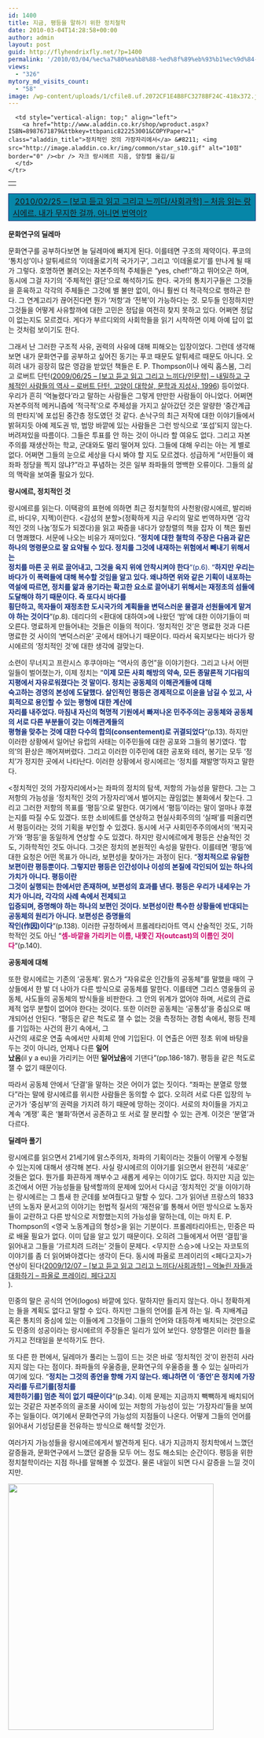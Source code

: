 ```yaml
---
id: 1400
title: 지금, 평등을 말하기 위한 정치철학
date: 2010-03-04T14:28:58+00:00
author: admin
layout: post
guid: http://flyhendrixfly.net/?p=1400
permalink: '/2010/03/04/%ec%a7%80%ea%b8%88-%ed%8f%89%eb%93%b1%ec%9d%84-%eb%a7%90%ed%95%98%ea%b8%b0-%ec%9c%84%ed%95%9c-%ec%a0%95%ec%b9%98%ec%b2%a0%ed%95%99/'
views:
  - "326"
mytory_md_visits_count:
  - "58"
image: /wp-content/uploads/1/cfile8.uf.2072CF1E4B8FC3278BF24C-418x372.jpg
---
```

<div class="ttbReview">
  <table>
    <tr>
      <td>
        <a href="http://www.aladdin.co.kr/shop/wproduct.aspx?ISBN=8987671879&ttbkey=ttbpanic822253001&COPYPaper=1"><img src="http://image.aladdin.co.kr/cover/cover/8987671879_2.jpg" alt="" border="0" /></a>
      </td>
      
      <td style="vertical-align: top;" align="left">
        <a href="http://www.aladdin.co.kr/shop/wproduct.aspx?ISBN=8987671879&ttbkey=ttbpanic822253001&COPYPaper=1" class="aladdin_title">정치적인 것의 가장자리에서</a> &#8211; <img src="http://image.aladdin.co.kr/img/common/star_s10.gif" alt="10점" border="0" /><br /> 자크 랑시에르 지음, 양창렬 옮김/길
      </td>
    </tr>
  </table>
  
  <p>
  </p>
  
  <table style="border-collapse: collapse;" bgcolor="#0686a8" cellpadding="1" cellspacing="1" width="640">
    <tr>
      <td style="border: 1px solid rgb(17, 42, 117);" width="100%">
        &nbsp;<a href="http://flyinghendrix.tistory.com/536" target="_blank">2010/02/25 &#8211; [보고 듣고 읽고 그리고 느끼다/사회과학] &#8211; 처음 읽는 랑시에르. 내가 무지한 걸까, 아니면 번역이?</a>
      </td>
    </tr>
  </table>
  
  <p>
    <span style="font-weight: bold;">문화연구의 딜레마</span>
  </p>
  
  <p>
    문화연구를 공부하다보면 늘 딜레마에 빠지게 된다. 이를테면 구조의 제약이다. 푸코의 &#8216;통치성&#8217;이나 알튀세르의 &#8216;이데올로기적 국가기구&#8217;, 그리고 &#8216;이데올로기&#8217;를 만나게 될 때가 그렇다. 호명하면 불려오는 자본주의적 주체들은 &#8220;yes, chef!&#8221;하고 뛰어오곤 하며, 동시에 그걸 자기의 &#8216;주체적인 결단&#8217;으로 해석하기도 한다. 국가의 통치기구들은 그것들을 훈육하고 각각의 주체들은 그것에 별 불만 없이, 아니 훨씬 더 적극적으로 행하곤 한다. 그 연계고리가 끊어진다면 뭔가 &#8216;저항&#8217;과 &#8216;전복&#8217;이 가능하다는 것. 모두들 인정하지만 그것들을 어떻게 사유할까에 대한 고민은 정답을 여전히 찾지 못하고 있다. 어쩌면 정답이 없는지도 모르겠다. 게다가 부르디외의 사회학들을 읽기 시작하면 이제 아예 답이 없는 것처럼 보이기도 한다.
  </p>
  
  <p>
    그래서 난 그러한 구조적 사유, 권력의 사유에 대해 피해오는 입장이었다. 그런데 생각해보면 내가 문화연구를 공부하고 싶어진 동기는 푸코 때문도 알튀세르 때문도 아니다. 오히려 내가 굉장히 많은 영감을 받았던 책들은 E. P. Thompson이나 에릭 홉스봄, 그리고 로버트 단턴(<a href="http://flyinghendrix.tistory.com/329" target="_blank">2009/06/25 &#8211; [보고 듣고 읽고 그리고 느끼다/인문학] &#8211; 내밀하고 구체적인 사람들의 역사 &#8211; 로버트 단턴, 고양이 대학살, 문학과 지성사, 1996</a>) 등이었다. 우리가 흔히 &#8216;억눌렸다&#8217;라고 말하는 사람들은 그렇게 만만한 사람들이 아니었다. 어쩌면 자본주의적 메커니즘에 &#8216;적극적&#8217;으로 주체성을 가지고 살아갔던 것은 알량한 &#8216;중간계급의 판타지&#8217;에 포섭된 중간층 정도였던 것 같다. 손낙구의 최근 저작에 대한 이야기들에서 밝혀지듯 아예 제도권 밖, 법망 바깥에 있는 사람들은 그런 방식으로 &#8216;포섭&#8217;되지 않는다. 버려져있을 따름이다. 그들은 투표를 안 하는 것이 아니라 할 여유도 없다. 그리고 자본주의를 재생산하는 학교, 군대와도 멀리 떨어져 있다. 그들에 대해 우리는 아는 게 별로 없다. 어쩌면 그들의 눈으로 세상을 다시 봐야 할 지도 모르겠다. 성급하게 &#8220;서민들이 왜 좌파 정당을 찍지 않냐?&#8221;라고 푸념하는 것은 일부 좌파들의 명백한 오류이다. 그들의 삶의 맥락을 보여줄 필요가 있다.
  </p>
  
  <p>
    <span style="font-weight: bold;">랑시에르, 정치적인 것</span>
  </p>
  
  <p>
    랑시에르를 읽는다. 이택광의 표현에 의하면 최근 정치철학의 사천왕(랑시에르, 발리바르, 바디우, 지젝)이란다. <감성의 분할>(정확하게 지금 우리의 말로 번역하자면 &#8216;감각적인 것의 나눔&#8217;정도가 되겠다)을 읽고 짜증을 내다가 양창렬의 책을 잡자 이 책은 훨씬 더 명쾌했다. 서문에 나오는 비유가 재미있다. &#8220;<span style="color: rgb(17, 42, 117); font-weight: bold;">정치에 대한 철학의 주장은 다음과 같은 하나의 명령문으로 잘 요약될 수 있다. 정치를 그것에 내재하는 위험에서 빼내기 위해서는<br /> 정치를 마른 곳 위로 끌어내고, 그것을 육지 위에 안착시켜야 한다</span><span style="color: rgb(17, 42, 117);">&#8220;(p.6). &#8220;</span><span style="color: rgb(17, 42, 117); font-weight: bold;">하지만 우리는 바다가 이 폭력들에 대해 복수할 것임을 알고 있다. 왜냐하면 위와 같은 기획이 내포하는<br /> 역설에 따르면, 정치를 앎과 용기라는 확고한 요소로 끌어내기 위해서는 재정초의 섬들에 도달해야 하기 때문이다. 즉 또다시 바다를<br /> 횡단하고, 목자들이 재정초한 도시국가의 계획들을 변덕스러운 물결과 선원들에게 맡겨야 하는 것이다</span>&#8220;(p.8). 데리다의 <환대에 대하여>에 나왔던 &#8216;밤&#8217;에 대한 이야기들이 떠오른다. 명료하게 만들어내는 것들은 이들의 적이다. &#8216;정치적인 것&#8217;은 명료한 것과 다른 명료한 것 사이의 &#8216;변덕스러운&#8217; 곳에서 태어나기 때문이다. 따라서 육지보다는 바다가 랑시에르의 &#8216;정치적인 것&#8217;에 대한 생각에 걸맞는다.
  </p>
  
  <p>
    소련이 무너지고 프란시스 후쿠야마는 &#8220;역사의 종언&#8221;을 이야기한다. 그리고 나서 어떤 일들이 벌어졌는가, 이제 정치는 &#8220;<span style="color: rgb(17, 42, 117); font-weight: bold;">이제 모든 사회 해방의 약속, 모든 종말론적 기다림의 지평에서 자유로워졌다는 것 말이다. 정치는 공동체의 이해관계들에 대해<br /> 숙고하는 경영의 본성에 도달했다. 살인적인 평등은 경제적으로 이윤을 남길 수 있고, 사회적으로 용인할 수 있는 평형에 대한 계산에<br /> 자리를 내주었다. 마침내 자신의 혁명적 기원에서 빠져나온 민주주의는 공동체와 공동체의 서로 다른 부분들이 갖는 이해관계들의<br /> 평형을 맞추는 것에 대한 다수의 합의(consentement)로 귀결되었다</span>&#8220;(p.13). 하지만 이러한 상황에서 일어난 유럽의 사태는 이주민들에 대한 공포와 그들의 봉기였다. &#8216;합의&#8217;의 환상은 깨어져버렸다. 그리고 이러한 이주민에 대한 공포와 테러, 봉기는 모두 &#8216;정치&#8217;가 정지한 곳에서 나타난다. 이러한 상황에서 랑시에르는 &#8216;정치를 재발명&#8217;하자고 말한다.
  </p>
  
  <p>
    <정치적인 것의 가장자리에서>는 좌파의 정치의 탐색, 저항의 가능성을 말한다. 그는 그 저항의 가능성을 &#8216;정치적인 것의 가장자리&#8217;에서 벌어지는 끊임없는 불화에서 찾는다. 그리고 그러한 저항의 목표를 &#8216;평등&#8217;으로 말한다. 여기에서 &#8216;평등&#8217;이라는 말이 얼마나 후졌는지를 따질 수도 있겠다. 또한 소비에트를 연상하고 현실사회주의의 &#8216;실패&#8217;를 떠올리면서 평등이라는 것의 기획을 부인할 수 있겠다. 동시에 서구 사회민주주의에서의 &#8216;복지국가&#8217;와 &#8216;평등&#8217;을 동일하게 연상할 수도 있겠다. 하지만 랑시에르에게 평등은 산술적인 것도, 기하학적인 것도 아니다. 그것은 정치의 본원적인 속성을 말한다. 이를테면 &#8216;평등&#8217;에 대한 요청은 어떤 목표가 아니라, 보편성을 찾아가는 과정이 된다. &#8220;<span style="color: rgb(17, 42, 117); font-weight: bold;">정치적으로 유일한 보편이란 평등뿐이다. 그렇지만 평등은 인간성이나 이성의 본질에 각인되어 있는 하나의 가치가 아니다. 평등이란<br /> 그것이 실행되는 한에서만 존재하며, 보편성의 효과를 낸다. 평등은 우리가 내세우는 가치가 아니라, 각각의 사례 속에서 전제되고<br /> 입증되며, 증명해야 하는 하나의 보편인 것이다. 보편성이란 특수한 상황들에 반대되는 공동체의 원리가 아니다. 보편성은 증명들의<br /> 작인(作因)이다</span>&#8220;(p.138). 이러한 규정하에서 프롤레타리아트 역시 산술적인 것도, 기하학적인 것도 아닌 &#8220;<span style="color: rgb(200, 5, 106); font-weight: bold;">셈-바깥을 가리키는 이름, </span><b style="color: rgb(200, 5, 106); font-weight: bold;">내쫓긴 자</b><span style="color: rgb(200, 5, 106); font-weight: bold;">(outcast)의 이름인 것이다</span>&#8220;(p.140).
  </p>
  
  <p>
    <span style="font-weight: bold;">공동체에 대해</span>
  </p>
  
  <p>
    또한 랑시에르는 기존의 &#8216;공동체&#8217;. 맑스가 &#8220;자유로운 인간들의 공동체&#8221;를 말했을 때의 구상들에서 한 발 더 나아가 다른 방식으로 공동체를 말한다. 이를테면 그리스 영웅들의 공동체, 사도들의 공동체의 방식들을 비판한다. 그 안의 위계가 없어야 하며, 서로의 관료제적 업무 분할이 없어야 한다는 것이다. 또한 이러한 공동체는 &#8216;공통성&#8217;을 중심으로 매개되어선 안된다. &#8220;평등은 같은 척도로 잴 수 없는 것을 측정하는 경험 속에서, 평등 전제를 기입하는 사건의 환기 속에서, 그<br /> 사건의 새로운 연출 속에서만 사회체 안에 기입된다. 이 연출은 어떤 정초 위에 바탕을 두는 것이 아니라, 언제나 다른 <b>일어<br /> 났음</b>(il y a eu)을 가리키는 어떤 <b>일어났음</b>에 기댄다&#8221;(pp.186-187). 평등을 같은 척도로잴 수 없기 때문이다.
  </p>
  
  <p>
    따라서 공동체 안에서 &#8216;단결&#8217;을 말하는 것은 어이가 없는 짓이다. &#8220;좌파는 분열로 망했다&#8221;라는 말에 랑시에르를 위시한 사람들은 동의할 수 없다. 오히려 서로 다른 입장의 누군가가 &#8216;중심부&#8217;의 권력을 가지려 하기 때문에 망하는 것이다. 서로의 차이들을 가지고 계속 &#8216;계쟁&#8217; 혹은 &#8216;불화&#8217;하면서 공존하고 또 서로 잘 분리할 수 있는 관계. 이것은 &#8216;분열&#8217;과 다르다.
  </p>
  
  <p>
    <span style="font-weight: bold;">딜레마 풀기</span>
  </p>
  
  <p>
    랑시에르를 읽으면서 21세기에 맑스주의자, 좌파의 기획이라는 것들이 어떻게 수정될 수 있는지에 대해서 생각해 본다. 사실 랑시에르의 이야기를 읽으면서 완전히 &#8216;새로운&#8217; 것들은 없다. 뭔가를 화끈하게 깨부수고 새롭게 세우는 이야기도 없다. 하지만 지금 있는 조건에서 어떤 가능성들을 탐색할까의 문제에 있어서 다시금 &#8216;정치적인 것&#8217;을 이야기하는 랑시에르는 그 틈새 한 군데를 보여줬다고 말할 수 있다. 그가 읽어낸 프랑스의 1833년의 노동자 문서고의 이야기는 헌법적 질서의 &#8216;재전유&#8217;를 통해서 어떤 방식으로 노동자들이 교란하고 다른 방식으로 저항했는지의 가능성을 말하는데, 이는 마치 E. P. Thompson의 <영국 노동계급의 형성>을 읽는 기분이다. 프롤레타리아트는, 민중은 따로 배울 필요가 없다. 이미 답을 알고 있기 때문이다. 오히려 그들에게서 어떤 &#8216;결핍&#8217;을 읽어내고 그들을 &#8216;가르치려 드려는&#8217; 것들이 문제다. <무지한 스승>에 나오는 자코토의 이야기를 좀 더 읽어봐야겠다는 생각이 든다. 동시에 파올로 프레이리의 <페다고지>가 연상이 된다(<a href="http://flyinghendrix.tistory.com/458" target="_blank">2009/12/07 &#8211; [보고 듣고 읽고 그리고 느끼다/사회과학] &#8211; 억눌린 자들과 대화하기 &#8211; 파올로 프레이리, 페다고지</a><br /> ).
  </p>
  
  <p>
    민중의 말은 공식의 언어(logos) 바깥에 있다. 말하지만 들리지 않는다. 아니 정확하게는 들을 계획도 없다고 말할 수 있다. 하지만 그들의 언어를 듣게 하는 일. 즉 지배계급 혹은 통치의 중심에 있는 이들에게 그것들이 그들의 언어와 대등하게 배치되는 것만으로도 민중의 성공이라는 랑시에르의 주장들은 일리가 있어 보인다. 양창렬은 이러한 틀을 가지고 전태일을 분석하기도 한다.
  </p>
  
  <p>
    또 다른 한 편에서, 딜레마가 풀리는 느낌이 드는 것은 바로 &#8216;정치적인 것&#8217;이 완전히 사라지지 않는 다는 점이다. 좌파들의 우울증을, 문화연구의 우울증을 풀 수 있는 실마리가 여기에 있다. &#8220;<span style="color: rgb(17, 42, 117); font-weight: bold;">정치는 그것의 종언을 향해 가지 않는다. 왜냐하면 이 &#8216;종언&#8217;은 정치에 가장자리를 두르기를[정치를<br /> 제한하기를] 멈춘 적이 없기 때문이다</span>&#8220;(p.34). 이제 문제는 지금까지 빽빽하게 배치되어있는 것같은 자본주의의 골조물 사이에 있는 저항의 가능성이 있는 &#8216;가장자리&#8217;들을 보여주는 일들이다. 여기에서 문화연구의 가능성의 지점들이 나온다. 어떻게 그들의 언어를 읽어내서 기성담론을 전유하는 방식으로 해석할 것인가.
  </p>
  
  <p>
    여러가지 가능성들을 랑시에르에게서 발견하게 된다. 내가 지금까지 정치학에서 느꼈던 갈증들과, 문화연구에서 느꼈던 갈증들 모두 어느 정도 해소되는 순간이다. 평등을 위한 정치철학이라는 지점 하나를 말해볼 수 있겠다. 물론 내일이 되면 다시 갈증을 느낄 것이지만.
  </p>
  
  <p>
    <img src="http://submania.dothome.co.kr/wp-content/uploads/1/cfile8.uf.2072CF1E4B8FC3278BF24C.jpg" class="aligncenter" width="418" height="500" alt="" filename="ranciere.jpg" filemime="image/jpeg" /> </div>